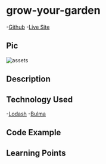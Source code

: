 # grow-your-garden
-[Github]()
-[Live Site]()

## Pic
![assets]()

## Description

## Technology Used
-[Lodash](https://lodash.com/)
-[Bulma](https://bulma.io/)

## Code Example


## Learning Points

